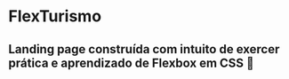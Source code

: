 # FlexTurismo
## Landing page construída com intuito de exercer prática e aprendizado de Flexbox em CSS :dart:

